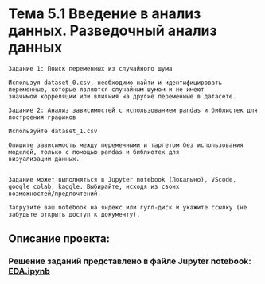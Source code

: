 # Тема 5.1 Введение в анализ данных. Разведочный анализ данных
```
Задание 1: Поиск переменных из случайного шума

Используя dataset_0.csv, необходимо найти и идентифицировать переменные, которые являются случайным шумом и не имеют 
значимой корреляции или влияния на другие переменные в датасете.

Задание 2: Анализ зависимостей с использованием pandas и библиотек для построения графиков

Используйте dataset_1.csv

Опишите зависимость между переменными и таргетом без использования моделей, только с помощью pandas и библиотек для 
визуализации данных.


Задание может выполняться в Jupyter notebook (Локально), VScode, google colab, kaggle. Выбирайте, исходя из своих 
возможностей/предпочтений.

Загрузите ваш notebook на яндекс или гугл-диск и укажите ссылку (не забудьте открыть доступ к документу).
```

## Описание проекта:

### Решение заданий представлено в файле Jupyter notebook: [EDA.ipynb](src%2FEDA.ipynb)